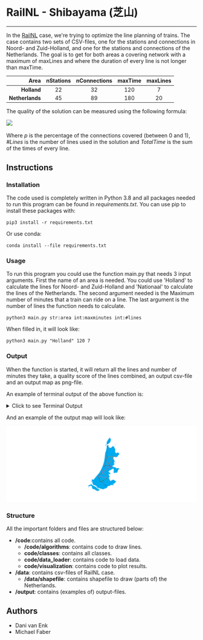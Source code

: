 # RailNL - Shibayama (芝山)
-------------------------------------------
In the [RailNL](https://theorie.mprog.nl/cases/railnl) case, we're trying to optimize the line planning of trains. The case contains two sets of CSV-files, one for the stations and connections in Noord- and Zuid-Holland, and one for the stations and connections of the Netherlands. The goal is to get for both areas a covering network with a maximum of maxLines and where the duration of every line is not longer than maxTime.


|       Area      | nStations | nConnections | maxTime | maxLines |
|----------------:|:---------:|:------------:|:-------:|:--------:|
|   **Holland**   |     22    |      32      |   120   |    7     |
| **Netherlands** |     45    |      89      |   180   |    20    |

The quality of the solution can be measured using the following formula:

<img src="https://render.githubusercontent.com/render/math?math=Q = p \cdot 10000 -(#Lines \cdot 100 + TotalTime)">

Where *p* is the percentage of the connections covered (between 0 and 1), *#Lines* is the number of lines used in the solution and *TotalTime* is the sum of the times of every line.


## Instructions

### Installation

The code used is completely written in Python 3.8 and all packages needed to run this program can be found in *requirements.txt*. You can use pip to install these packages with:

```
pip3 install -r requirements.txt
```

Or use conda:

```
conda install --file requirements.txt
```

### Usage
To run this program you could use the function main.py that needs 3 input arguments. First the name of an area is needed. You could use 'Holland' to calculate the lines for Noord- and Zuid-Holland and 'Nationaal' to calculate the lines of the Netherlands. The second argument needed is the Maximum number of minutes that a train can ride on a line. The last argument is the number of lines the function needs to calculate.

```
python3 main.py str:area int:maxminutes int:#lines
```

When filled in, it will look like:

```
python3 main.py "Holland" 120 7
```

### Output

When the function is started, it will return all the lines and number of minutes they take, a quality score of the lines combined, an output csv-file and an output map as png-file.

An example of terminal output of the above function is:

   <details><summary>Click to see Terminal Output</summary>
    <pre>
    381.0 28
    5.0 (Rotterdam Centraal at position (long: 51.92499924, lat: 4.46888876), Schiedam Centrum at position (long: 51.92124381, lat: 4.408993721))
    6.0 (Amsterdam Centraal at position (long: 52.37888718, lat: 4.900277615), Amsterdam Sloterdijk at position (long: 52.38888931, lat: 4.837777615))
    6.0 (Amsterdam Sloterdijk at position (long: 52.38888931, lat: 4.837777615), Zaandam at position (long: 52.43888855, lat: 4.813611031))
    6.0 (Amsterdam Zuid at position (long: 52.338889, lat: 4.872356), Schiphol Airport at position (long: 52.30944443, lat: 4.761944294))
    6.0 (Heemstede-Aerdenhout at position (long: 52.35916519, lat: 4.606666565), Haarlem at position (long: 52.38777924, lat: 4.638333321))
    7.0 (Schiedam Centrum at position (long: 51.92124381, lat: 4.408993721), Delft at position (long: 52.00666809, lat: 4.356389046))
    8.0 (Amsterdam Amstel at position (long: 52.34666824, lat: 4.917778015), Amsterdam Centraal at position (long: 52.37888718, lat: 4.900277615))
    8.0 (Rotterdam Centraal at position (long: 51.92499924, lat: 4.46888876), Rotterdam Alexander at position (long: 51.95194626, lat: 4.553611279))
    9.0 (Castricum at position (long: 52.54583359, lat: 4.658611298), Alkmaar at position (long: 52.63777924, lat: 4.739722252))
    10.0 (Amsterdam Amstel at position (long: 52.34666824, lat: 4.917778015), Amsterdam Zuid at position (long: 52.338889, lat: 4.872356))
    10.0 (Rotterdam Alexander at position (long: 51.95194626, lat: 4.553611279), Gouda at position (long: 52.01750183, lat: 4.704444408))
    11.0 (Amsterdam Sloterdijk at position (long: 52.38888931, lat: 4.837777615), Haarlem at position (long: 52.38777924, lat: 4.638333321))
    12.0 (Den Haag Centraal at position (long: 52.08027649, lat: 4.324999809), Leiden Centraal at position (long: 52.16611099, lat: 4.481666565))
    12.0 (Zaandam at position (long: 52.43888855, lat: 4.813611031), Castricum at position (long: 52.54583359, lat: 4.658611298))
    13.0 (Beverwijk at position (long: 52.47833252, lat: 4.656666756), Castricum at position (long: 52.54583359, lat: 4.658611298))
    13.0 (Delft at position (long: 52.00666809, lat: 4.356389046), Den Haag Centraal at position (long: 52.08027649, lat: 4.324999809))
    13.0 (Leiden Centraal at position (long: 52.16611099, lat: 4.481666565), Heemstede-Aerdenhout at position (long: 52.35916519, lat: 4.606666565))
    14.0 (Leiden Centraal at position (long: 52.16611099, lat: 4.481666565), Alphen a/d Rijn at position (long: 52.12444305, lat: 4.657777786))
    15.0 (Leiden Centraal at position (long: 52.16611099, lat: 4.481666565), Schiphol Airport at position (long: 52.30944443, lat: 4.761944294))
    16.0 (Amsterdam Zuid at position (long: 52.338889, lat: 4.872356), Amsterdam Sloterdijk at position (long: 52.38888931, lat: 4.837777615))
    16.0 (Haarlem at position (long: 52.38777924, lat: 4.638333321), Beverwijk at position (long: 52.47833252, lat: 4.656666756))
    17.0 (Dordrecht at position (long: 51.80722046, lat: 4.66833353), Rotterdam Centraal at position (long: 51.92499924, lat: 4.46888876))
    18.0 (Den Haag Centraal at position (long: 52.08027649, lat: 4.324999809), Gouda at position (long: 52.01750183, lat: 4.704444408))
    19.0 (Gouda at position (long: 52.01750183, lat: 4.704444408), Alphen a/d Rijn at position (long: 52.12444305, lat: 4.657777786))
    24.0 (Alkmaar at position (long: 52.63777924, lat: 4.739722252), Hoorn at position (long: 52.64472198, lat: 5.055555344))
    25.0 (Zaandam at position (long: 52.43888855, lat: 4.813611031), Beverwijk at position (long: 52.47833252, lat: 4.656666756))
    26.0 (Zaandam at position (long: 52.43888855, lat: 4.813611031), Hoorn at position (long: 52.64472198, lat: 5.055555344))
    36.0 (Alkmaar at position (long: 52.63777924, lat: 4.739722252), Den Helder at position (long: 52.95527649, lat: 4.761111259))
    [Dordrecht at position (long: 51.80722046, lat: 4.66833353), Rotterdam Centraal at position (long: 51.92499924, lat: 4.46888876), Rotterdam Alexander at position (long: 51.95194626, lat: 4.553611279), Gouda at position (long: 52.01750183, lat: 4.704444408), Den Haag Centraal at position (long: 52.08027649, lat: 4.324999809), Delft at position (long: 52.00666809, lat: 4.356389046), Schiedam Centrum at position (long: 51.92124381, lat: 4.408993721), Delft at position (long: 52.00666809, lat: 4.356389046), Schiedam Centrum at position (long: 51.92124381, lat: 4.408993721)]
    Duration 87 min
    [Amsterdam Centraal at position (long: 52.37888718, lat: 4.900277615), Amsterdam Sloterdijk at position (long: 52.38888931, lat: 4.837777615), Haarlem at position (long: 52.38777924, lat: 4.638333321), Beverwijk at position (long: 52.47833252, lat: 4.656666756), Zaandam at position (long: 52.43888855, lat: 4.813611031), Castricum at position (long: 52.54583359, lat: 4.658611298), Alkmaar at position (long: 52.63777924, lat: 4.739722252), Castricum at position (long: 52.54583359, lat: 4.658611298), Beverwijk at position (long: 52.47833252, lat: 4.656666756)]
    Duration 101 min
    [Hoorn at position (long: 52.64472198, lat: 5.055555344), Zaandam at position (long: 52.43888855, lat: 4.813611031), Beverwijk at position (long: 52.47833252, lat: 4.656666756), Castricum at position (long: 52.54583359, lat: 4.658611298), Beverwijk at position (long: 52.47833252, lat: 4.656666756), Castricum at position (long: 52.54583359, lat: 4.658611298), Alkmaar at position (long: 52.63777924, lat: 4.739722252)]
    Duration 99 min
    [Schiphol Airport at position (long: 52.30944443, lat: 4.761944294), Leiden Centraal at position (long: 52.16611099, lat: 4.481666565), Heemstede-Aerdenhout at position (long: 52.35916519, lat: 4.606666565), Haarlem at position (long: 52.38777924, lat: 4.638333321), Amsterdam Sloterdijk at position (long: 52.38888931, lat: 4.837777615), Amsterdam Centraal at position (long: 52.37888718, lat: 4.900277615), Amsterdam Sloterdijk at position (long: 52.38888931, lat: 4.837777615), Amsterdam Zuid at position (long: 52.338889, lat: 4.872356), Amsterdam Amstel at position (long: 52.34666824, lat: 4.917778015), Amsterdam Zuid at position (long: 52.338889, lat: 4.872356), Amsterdam Sloterdijk at position (long: 52.38888931, lat: 4.837777615), Zaandam at position (long: 52.43888855, lat: 4.813611031)]
    Duration 115 min
    [Amsterdam Zuid at position (long: 52.338889, lat: 4.872356), Schiphol Airport at position (long: 52.30944443, lat: 4.761944294), Amsterdam Zuid at position (long: 52.338889, lat: 4.872356), Amsterdam Sloterdijk at position (long: 52.38888931, lat: 4.837777615), Amsterdam Centraal at position (long: 52.37888718, lat: 4.900277615), Amsterdam Amstel at position (long: 52.34666824, lat: 4.917778015), Amsterdam Zuid at position (long: 52.338889, lat: 4.872356), Schiphol Airport at position (long: 52.30944443, lat: 4.761944294), Leiden Centraal at position (long: 52.16611099, lat: 4.481666565), Den Haag Centraal at position (long: 52.08027649, lat: 4.324999809), Gouda at position (long: 52.01750183, lat: 4.704444408), Rotterdam Alexander at position (long: 51.95194626, lat: 4.553611279)]
    Duration 113 min
    [Alphen a/d Rijn at position (long: 52.12444305, lat: 4.657777786), Leiden Centraal at position (long: 52.16611099, lat: 4.481666565), Den Haag Centraal at position (long: 52.08027649, lat: 4.324999809), Delft at position (long: 52.00666809, lat: 4.356389046), Schiedam Centrum at position (long: 51.92124381, lat: 4.408993721), Rotterdam Centraal at position (long: 51.92499924, lat: 4.46888876), Rotterdam Alexander at position (long: 51.95194626, lat: 4.553611279), Gouda at position (long: 52.01750183, lat: 4.704444408), Alphen a/d Rijn at position (long: 52.12444305, lat: 4.657777786), Gouda at position (long: 52.01750183, lat: 4.704444408)]
    Duration 107 min
    [Alkmaar at position (long: 52.63777924, lat: 4.739722252), Hoorn at position (long: 52.64472198, lat: 5.055555344), Alkmaar at position (long: 52.63777924, lat: 4.739722252), Castricum at position (long: 52.54583359, lat: 4.658611298), Alkmaar at position (long: 52.63777924, lat: 4.739722252), Den Helder at position (long: 52.95527649, lat: 4.761111259)]
    Duration 102 min
    K-score 8576
    sections traversed 28/28
    tries 2828
    Searching for map of Holland.
    Map-Holland is created.
    12.4695594 s
    </pre>
   </details>

And an example of the output map will look like:

<img src="output/Map-Holland.png" alt="Output Map Example" />

### Structure
All the important folders and files are structured below:

- **/code**:contains all code.
    - **/code/algorithms**: contains code to draw lines.
    - **code/classes**: contains all classes.
    - **code/data_loader**: contains code to load data.
    - **code/visualization**: contains code to plot results.
- **/data**: contains csv-files of RailNL case.
    - **/data/shapefile**: contains shapefile to draw (parts of) the Netherlands.
- **/output**: contains (examples of) output-files.
    

## Authors
- Dani van Enk
- Michael Faber